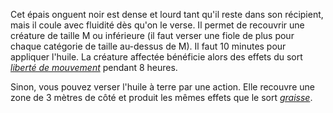 Cet épais onguent noir est dense et lourd tant qu'il reste dans son récipient, mais il coule avec fluidité dès qu'on le verse. Il permet de recouvrir une créature de taille M ou inférieure (il faut verser une fiole de plus pour chaque catégorie de taille au-dessus de M). Il faut 10 minutes pour appliquer l'huile. La créature affectée bénéficie alors des effets du sort [_liberté de mouvement_](/grimoire/liberte-de-mouvement/) pendant 8 heures.

Sinon, vous pouvez verser l'huile à terre par une action. Elle recouvre une zone de 3 mètres de côté et produit les mêmes effets que le sort [_graisse_](/grimoire/graisse/).
